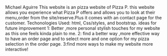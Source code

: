 Michael Aguirre
This website is an pizza website of Pizza P. this website allows you experience what Pizza P offers and allows you to look at their menu,order from the site/reserve.Plus it comes with an contact page for the customer.
Techonologies Used: html, Css/styles, and bootstrap.
ideas for future improvement
1: Better ,more personal stylish touches for my website as this one feels kinda plain to me.
2: find a better way ,more effective way to have an order page and to select more and one option for my pizza selection in the order page.
3:find more ways to make my website more interactive!    
